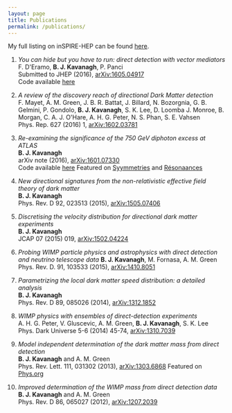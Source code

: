 ```yaml
---
layout: page
title: Publications
permalink: /publications/
---
```


My full listing on inSPIRE-HEP can be found [here](https://inspirehep.net/search?p=exactauthor%3AB.J.Kavanagh.1&sf=earliestdate).

1. *You can hide but you have to run: direct detection with vector mediators*  
F. D'Eramo, **B. J. Kavanagh**, P. Panci  
Submitted to JHEP (2016), [arXiv:1605.04917](http://arxiv.org/abs/1605.04917)  
Code available [here](https://github.com/bradkav/runDM/releases/latest)

2. *A review of the discovery reach of directional Dark Matter detection*  
F. Mayet, A. M. Green, J. B. R. Battat, J. Billard, N. Bozorgnia, G. B. Gelmini, P. Gondolo, **B. J. Kavanagh**, S. K. Lee, D. Loomba J. Monroe, B. Morgan, C. A. J. O'Hare, A. H. G. Peter, N. S. Phan, S. E. Vahsen  
Phys. Rep. 627 (2016) 1, [arXiv:1602.03781](http://arxiv.org/abs/1602.03781)

3. *Re-examining the significance of the 750 GeV diphoton excess at ATLAS*  
**B. J. Kavanagh**  
arXiv note (2016), [arXiv:1601.07330](http://arxiv.org/abs/1601.07330)  
Code available [here](https://github.com/bradkav/ATLASfits/releases/latest)
Featured on [Syymmetries](http://syymmetries.blogspot.com.au/2016/01/friday-wrap-up-diphoton-uncertainties.html) and [R&eacute;sonaances](http://resonaances.blogspot.fr/2016/01/750-ways-to-leave-your-lover.html)

4. *New directional signatures from the non-relativistic effective field theory of dark matter*  
**B. J. Kavanagh**  
Phys. Rev. D 92, 023513 (2015), [arXiv:1505.07406](http://arxiv.org/abs/1505.07406)

5. *Discretising the velocity distribution for directional dark matter experiments*  
**B. J. Kavanagh**  
JCAP 07 (2015) 019, [arXiv:1502.04224](http://arxiv.org/abs/1502.04224)

6. *Probing WIMP particle physics and astrophysics with direct detection and neutrino telescope data*
**B. J. Kavanagh**, M. Fornasa, A. M. Green <br>
Phys. Rev. D. 91, 103533 (2015), [arXiv:1410.8051](http://arxiv.org/abs/1410.8051)

7. *Parametrizing the local dark matter speed distribution: a detailed analysis*  
**B. J. Kavanagh**  
Phys. Rev. D 89, 085026 (2014), [arXiv:1312.1852](http://arxiv.org/abs/1312.1852)

8. *WIMP physics with ensembles of direct-detection experiments*  
A. H. G. Peter, V. Gluscevic, A. M. Green, **B. J. Kavanagh**, S. K. Lee  
Phys. Dark Universe 5-6 (2014) 45-74, [arXiv:1310.7039](http://arxiv.org/abs/1310.7039)

9. *Model independent determination of the dark matter mass from direct detection*  
**B. J. Kavanagh** and A. M. Green  
Phys. Rev. Lett. 111, 031302 (2013), [arXiv:1303.6868](http://arxiv.org/abs/1303.6868)
Featured on [Phys.org](http://phys.org/news/2013-07-model-independent-dark-mass-future-discoveries.html)

10. *Improved determination of the WIMP mass from direct detection data*  
**B. J. Kavanagh** and A. M. Green  
Phys. Rev. D 86, 065027 (2012), [arXiv:1207.2039](http://arxiv.org/abs/1207.2039)

